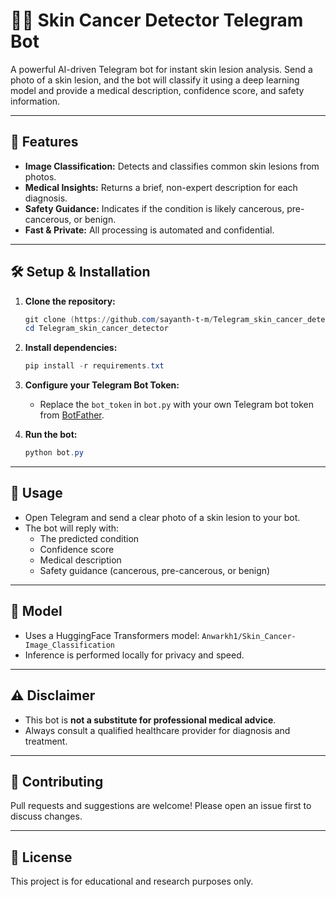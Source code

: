 # 🧑‍⚕️ Skin Cancer Detector Telegram Bot

A powerful AI-driven Telegram bot for instant skin lesion analysis. Send a photo of a skin lesion, and the bot will classify it using a deep learning model and provide a medical description, confidence score, and safety information.

---

## 🚀 Features
- **Image Classification:** Detects and classifies common skin lesions from photos.
- **Medical Insights:** Returns a brief, non-expert description for each diagnosis.
- **Safety Guidance:** Indicates if the condition is likely cancerous, pre-cancerous, or benign.
- **Fast & Private:** All processing is automated and confidential.

---

## 🛠️ Setup & Installation

1. **Clone the repository:**
   ```powershell
   git clone (https://github.com/sayanth-t-m/Telegram_skin_cancer_detector.git)
   cd Telegram_skin_cancer_detector
   ```

2. **Install dependencies:**
   ```powershell
   pip install -r requirements.txt
   ```

3. **Configure your Telegram Bot Token:**
   - Replace the `bot_token` in `bot.py` with your own Telegram bot token from [BotFather](https://t.me/BotFather).

4. **Run the bot:**
   ```powershell
   python bot.py
   ```

---

## 📸 Usage
- Open Telegram and send a clear photo of a skin lesion to your bot.
- The bot will reply with:
  - The predicted condition
  - Confidence score
  - Medical description
  - Safety guidance (cancerous, pre-cancerous, or benign)

---

## 🧬 Model
- Uses a HuggingFace Transformers model: `Anwarkh1/Skin_Cancer-Image_Classification`
- Inference is performed locally for privacy and speed.

---

## ⚠️ Disclaimer
- This bot is **not a substitute for professional medical advice**.
- Always consult a qualified healthcare provider for diagnosis and treatment.

---

## 🤝 Contributing
Pull requests and suggestions are welcome! Please open an issue first to discuss changes.

---

## 📄 License
This project is for educational and research purposes only.
